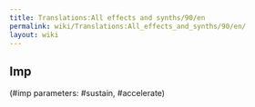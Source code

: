```yaml
---
title: Translations:All effects and synths/90/en
permalink: wiki/Translations:All_effects_and_synths/90/en/
layout: wiki
---
```


## Imp

(\#imp parameters: \#sustain, \#accelerate)
